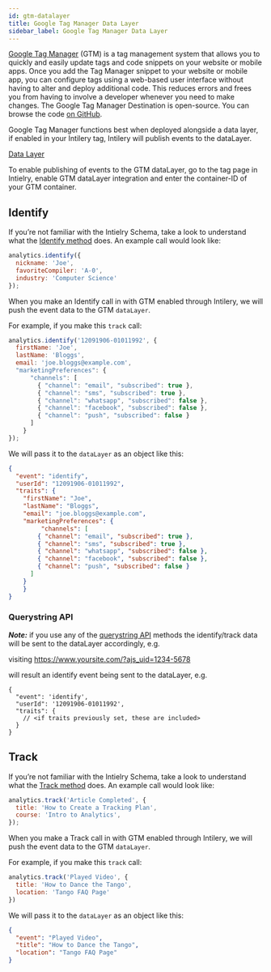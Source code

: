 ```yaml
---
id: gtm-datalayer
title: Google Tag Manager Data Layer
sidebar_label: Google Tag Manager Data Layer
---
```


[Google Tag Manager](https://support.google.com/tagmanager) (GTM) is a tag management system that allows you to quickly and easily update tags and code snippets on your website or mobile apps. Once you add the Tag Manager snippet to your website or mobile app, you can configure tags using a web-based user interface without having to alter and deploy additional code. This reduces errors and frees you from having to involve a developer whenever you need to make changes. The Google Tag Manager Destination is open-source. You can browse the code [on GitHub](https://github.com/segment-integrations/analytics.js-integration-google-tag-manager).

Google Tag Manager functions best when deployed alongside a data layer, if enabled in your Intilery tag, Intilery will publish events to the dataLayer.

[Data Layer](https://support.google.com/tagmanager/answer/6164391)

To enable publishing of events to the GTM dataLayer, go to the tag page in Intielry, enable GTM dataLayer integration and enter the container-ID of your GTM container.

## Identify

If you’re not familiar with the Intielry Schema, take a look to understand what the [Identify method](/docs/schema/identify) does. An example call would look like:

```javascript
analytics.identify({
  nickname: 'Joe',
  favoriteCompiler: 'A-0',
  industry: 'Computer Science'
});
```

When you make an Identify call in with GTM enabled through Intilery, we will push the event data to the GTM `dataLayer`.

For example, if you make this `track` call:

```javascript
analytics.identify('12091906-01011992', {
  firstName: 'Joe',
  lastName: 'Bloggs',
  email: 'joe.bloggs@example.com',
  "marketingPreferences": { 
      "channels": [ 
        { "channel": "email", "subscribed": true },
        { "channel": "sms", "subscribed": true },
        { "channel": "whatsapp", "subscribed": false },
        { "channel": "facebook", "subscribed": false },
        { "channel": "push", "subscribed": false }
      ] 
    }
});
```

We will pass it to the `dataLayer` as an object like this:

```json
{
  "event": "identify",
  "userId": "12091906-01011992",
  "traits": {
  	"firstName": "Joe",
  	"lastName": "Bloggs",
  	"email": "joe.bloggs@example.com",
  	"marketingPreferences": { 
     	 "channels": [ 
       	{ "channel": "email", "subscribed": true },
        { "channel": "sms", "subscribed": true },
        { "channel": "whatsapp", "subscribed": false },
        { "channel": "facebook", "subscribed": false },
        { "channel": "push", "subscribed": false }
      ] 
    }
	}
}
```

### Querystring API

***Note:*** if you use any of the [querystring API](/docs/tag/reference#querystring-api) methods the identify/track data will be sent to the dataLayer accordingly, e.g.

visiting https://www.yoursite.com/?ajs_uid=1234-5678

will result an identify event being sent to the dataLayer, e.g.

```json5
{
  "event": 'identify',
  "userId": '12091906-01011992',
  "traits": {
    // <if traits previously set, these are included>
  }
}
```



## Track

If you’re not familiar with the Intielry Schema, take a look to understand what the [Track method](/docs/schema/track) does. An example call would look like:

```javascript
analytics.track('Article Completed', {
  title: 'How to Create a Tracking Plan',
  course: 'Intro to Analytics',
});
```

When you make a Track call in with GTM enabled through Intilery, we will push the event data to the GTM `dataLayer`.

For example, if you make this `track` call:

```javascript
analytics.track('Played Video', {
  title: 'How to Dance the Tango',
  location: 'Tango FAQ Page'
})
```

We will pass it to the `dataLayer` as an object like this:

```json
{
  "event": "Played Video",
  "title": "How to Dance the Tango",
  "location": "Tango FAQ Page"
}
```

